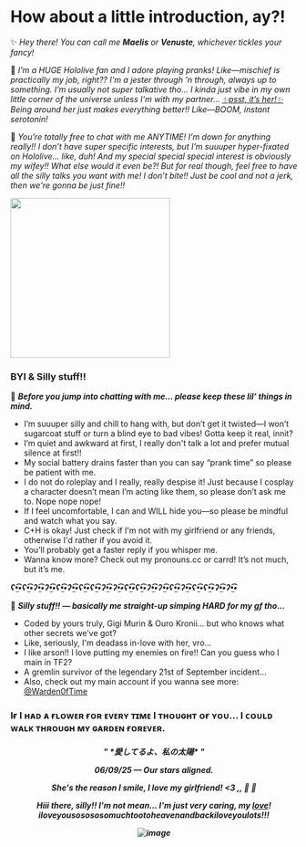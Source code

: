 # How about a little introduction, ay?!
✨ *Hey there! You can call me ___Maelis___ or ___Venuste___, whichever tickles your fancy!*

🤭 *I'm a HUGE Hololive fan and I adore playing pranks! Like—mischief is practically my job, right?? I'm a jester through 'n through, always up to something. I’m usually not super talkative tho... I kinda just vibe in my own little corner of the universe unless I'm with my partner... [✨psst, it’s her!✨](https://github.com/autofister) Being around her just makes everything better!! Like—BOOM, instant serotonin!*

📌 *You’re totally free to chat with me ANYTIME! I’m down for anything really!! I don’t have super specific interests, but I’m suuuper hyper-fixated on Hololive... like, duh! And my special special special interest is obviously my wifey!! What else would it even be?! But for real though, feel free to have all the silly talks you want with me! I don’t bite!! Just be cool and not a jerk, then we're gonna be just fine!!*

<img src="https://safebooru.org//images/1035/f65eb021b0e2969971d6104927ccd372af59c224.png?5673611" width="280" height="280">

### BYI & Silly stuff!! 
📜 ***Before you jump into chatting with me... please keep these lil’ things in mind.***
- I’m suuuper silly and chill to hang with, but don’t get it twisted—I won’t sugarcoat stuff or turn a blind eye to bad vibes! Gotta keep it real, innit?
- I’m quiet and awkward at first, I really don't talk a lot and prefer mutual silence at first!!
- My social battery drains faster than you can say “prank time” so please be patient with me.
- I do not do roleplay and I really, really despise it! Just because I cosplay a character doesn’t mean I’m acting like them, so please don’t ask me to. Nope nope nope!
- If I feel uncomfortable, I can and WILL hide you—so please be mindful and watch what you say.
- C+H is okay! Just check if I'm not with my girlfriend or any friends, otherwise I'd rather if you avoid it.
- You’ll probably get a faster reply if you whisper me.
- Wanna know more? Check out my pronouns.cc or carrd! It’s not much, but it’s me.

***ʕ•̫͡•ʕ•̫͡•ʔ•̫͡•ʔ•̫͡•ʕ•̫͡•ʔ•̫͡•ʕ•̫͡•ʕ•̫͡•ʔ•̫͡•ʔ•̫͡•ʕ•̫͡•ʕ•̫͡•ʔ•̫͡•ʔ•̫͡•ʕ•̫͡•ʔ•̫͡•ʕ•̫͡•ʕ•̫͡•ʔ•̫͡•ʔ•̫͡•***

📝 ***Silly stuff!! — basically me straight-up simping HARD for my gf tho...***
- Coded by yours truly, Gigi Murin & Ouro Kronii… but who knows what other secrets we’ve got?
- Like, seriously, I'm deadass in-love with her, vro...
- I like arson!! I love putting my enemies on fire!! Can you guess who I main in TF2?
- A gremlin survivor of the legendary 21st of September incident…
- Also, check out my main account if you wanna see more: [@Warden0fTime](https://github.com/Warden0fTime)
### Iғ I ʜᴀᴅ ᴀ ғʟᴏᴡᴇʀ ғᴏʀ ᴇᴠᴇʀʏ ᴛɪᴍᴇ I ᴛʜᴏᴜɢʜᴛ ᴏғ ʏᴏᴜ... I ᴄᴏᴜʟᴅ ᴡᴀʟᴋ ᴛʜʀᴏᴜɢʜ ᴍʏ ɢᴀʀᴅᴇɴ ғᴏʀᴇᴠᴇʀ.
<h5 align="center">
" *愛してるよ、私の太陽* "

__***06/09/25 — Our stars aligned.***__

*__She's the reason I smile, I love my girlfriend! <3__* ,, 🧡 💙 

*Hiii there, silly!! I'm not mean... I'm just very caring, my [love](https://github.com/autofister)! iloveyousosososomuchtootoheavenandbackiloveyoulots!!!*

![image](https://github.com/user-attachments/assets/f6968551-2d12-426e-b6b8-b13b47f19d2c)
